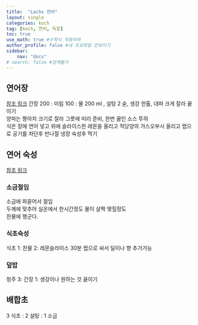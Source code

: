 ```yaml
---
title:  "Lachs 연어"
layout: single
categories: koch
tag: [koch, 연어, 독알]
toc: true
use_math: true #수학식 적용여부
author_profile: false #내 프로파일 안보이기
sidebar:
    nav: "docs" 
# search: false #검색불가
---
```

## 연어장
[참조 링크](https://www.youtube.com/watch?v=z5BGBnYrODU&t=202s&ab_channel=SOF)
간장 200 : 미림 100 : 물 200 ml , 설탕 2 숟, 생강 한톨, 대파 크게 잘라 끓이기  
양파는 짱아치 크기로 잘라 그릇에 미리 준비, 한번 끓인 소스 투하  
식은 장에 연어 넣고 위에 슬라이스한 레몬을 올리고 적당양의 가스오부시 올리고 랩으로 공기를 차단후 반나절 냉장 숙성후 먹기

## 연어 숙성
[참조 링크](https://www.youtube.com/watch?v=F3c6bwvCkQw&ab_channel=%EC%9E%85%EC%A7%88%EC%9D%98%EC%B6%94%EC%96%B5TVjiminTV)
### 소금절임
소금에  파묻어서 절임  
두께에 맞추어  실온에서 한시간정도 물이 살짝 맺힐정도  
찬물에 행군다.  
### 식초숙성
식초 1: 찬물 2: 레몬슬라이스  30분
랩으로 싸서 딜이나 향 추가가능  

### 덮밥
청주 3: 간장 1: 생강이나 원하는 것 끓이기

## 배합초
3 식초 : 2 설탕 : 1 소금